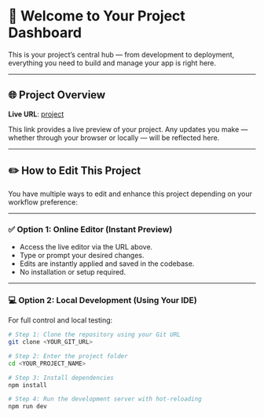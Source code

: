 # 🚀 Welcome to Your Project Dashboard

This is your project’s central hub — from development to deployment, everything you need to build and manage your app is right here.

---

## 🌐 Project Overview

**Live URL**: [project](https://lovable.dev/projects/29d131db-1ff8-4143-8d1c-2c54f0d556c0)

This link provides a live preview of your project. Any updates you make — whether through your browser or locally — will be reflected here.

---

## ✏️ How to Edit This Project

You have multiple ways to edit and enhance this project depending on your workflow preference:

---

### ✅ Option 1: Online Editor (Instant Preview)

- Access the live editor via the URL above.
- Type or prompt your desired changes.
- Edits are instantly applied and saved in the codebase.
- No installation or setup required.

---

### 💻 Option 2: Local Development (Using Your IDE)

For full control and local testing:

```bash
# Step 1: Clone the repository using your Git URL
git clone <YOUR_GIT_URL>

# Step 2: Enter the project folder
cd <YOUR_PROJECT_NAME>

# Step 3: Install dependencies
npm install

# Step 4: Run the development server with hot-reloading
npm run dev
